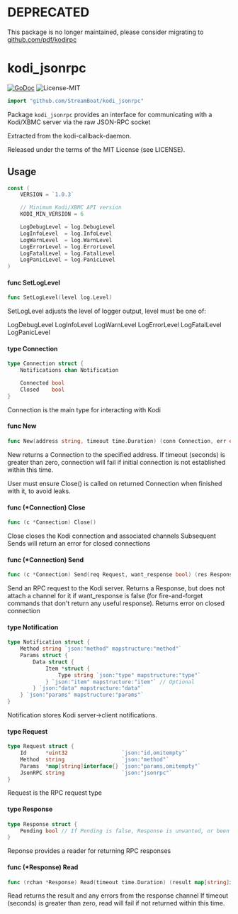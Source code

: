 # DEPRECATED

This package is no longer maintained, please consider migrating to [github.com/pdf/kodirpc](https://github.com/pdf/kodirpc)

# kodi\_jsonrpc
[![GoDoc](https://godoc.org/github.com/StreamBoat/kodi_jsonrpc?status.svg)](http://godoc.org/github.com/StreamBoat/kodi_jsonrpc) ![License-MIT](http://img.shields.io/badge/license-MIT-red.svg)
```go
import "github.com/StreamBoat/kodi_jsonrpc"
```

Package `kodi_jsonrpc` provides an interface for communicating with a Kodi/XBMC
server via the raw JSON-RPC socket

Extracted from the kodi-callback-daemon.

Released under the terms of the MIT License (see LICENSE).

## Usage

```go
const (
	VERSION = `1.0.3`

	// Minimum Kodi/XBMC API version
	KODI_MIN_VERSION = 6

	LogDebugLevel = log.DebugLevel
	LogInfoLevel  = log.InfoLevel
	LogWarnLevel  = log.WarnLevel
	LogErrorLevel = log.ErrorLevel
	LogFatalLevel = log.FatalLevel
	LogPanicLevel = log.PanicLevel
)
```

#### func  SetLogLevel

```go
func SetLogLevel(level log.Level)
```
SetLogLevel adjusts the level of logger output, level must be one of:

LogDebugLevel LogInfoLevel LogWarnLevel LogErrorLevel LogFatalLevel
LogPanicLevel

#### type Connection

```go
type Connection struct {
	Notifications chan Notification

	Connected bool
	Closed    bool
}
```

Connection is the main type for interacting with Kodi

#### func  New

```go
func New(address string, timeout time.Duration) (conn Connection, err error)
```
New returns a Connection to the specified address. If timeout (seconds) is
greater than zero, connection will fail if initial connection is not established
within this time.

User must ensure Close() is called on returned Connection when finished with it,
to avoid leaks.

#### func (\*Connection) Close

```go
func (c *Connection) Close()
```
Close closes the Kodi connection and associated channels Subsequent Sends will
return an error for closed connections

#### func (\*Connection) Send

```go
func (c *Connection) Send(req Request, want_response bool) (res Response, err error)
```
Send an RPC request to the Kodi server. Returns a Response, but does not attach
a channel for it if want_response is false (for fire-and-forget commands that
don't return any useful response). Returns error on closed connection

#### type Notification

```go
type Notification struct {
	Method string `json:"method" mapstructure:"method"`
	Params struct {
		Data struct {
			Item *struct {
				Type string `json:"type" mapstructure:"type"`
			} `json:"item" mapstructure:"item"` // Optional
		} `json:"data" mapstructure:"data"`
	} `json:"params" mapstructure:"params"`
}
```

Notification stores Kodi server->client notifications.

#### type Request

```go
type Request struct {
	Id      *uint32                 `json:"id,omitempty"`
	Method  string                  `json:"method"`
	Params  *map[string]interface{} `json:"params,omitempty"`
	JsonRPC string                  `json:"jsonrpc"`
}
```

Request is the RPC request type

#### type Response

```go
type Response struct {
	Pending bool // If Pending is false, Response is unwanted, or been consumed
}
```

Reponse provides a reader for returning RPC responses

#### func (\*Response) Read

```go
func (rchan *Response) Read(timeout time.Duration) (result map[string]interface{}, err error)
```
Read returns the result and any errors from the response channel If timeout
(seconds) is greater than zero, read will fail if not returned within this time.
